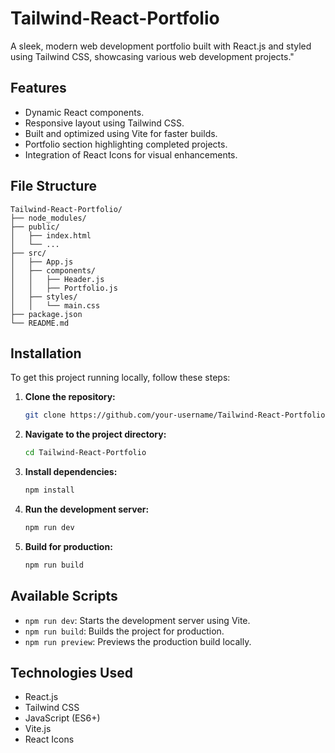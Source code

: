 # Tailwind-React-Portfolio
A sleek, modern web development portfolio built with React.js and styled using Tailwind CSS, showcasing various web development projects."

## Features
- Dynamic React components.
- Responsive layout using Tailwind CSS.
- Built and optimized using Vite for faster builds.
- Portfolio section highlighting completed projects.
- Integration of React Icons for visual enhancements.

## File Structure
```plaintext
Tailwind-React-Portfolio/
├── node_modules/
├── public/
│   ├── index.html
│   └── ...
├── src/
│   ├── App.js
│   ├── components/
│   │   ├── Header.js
│   │   ├── Portfolio.js
│   ├── styles/
│   │   └── main.css
├── package.json
└── README.md
```

## Installation 

To get this project running locally, follow these steps:

1. **Clone the repository:**

   ```bash
   git clone https://github.com/your-username/Tailwind-React-Portfolio.git
   ```

2. **Navigate to the project directory:**

   ```bash
   cd Tailwind-React-Portfolio
   ```

3. **Install dependencies:**

   ```bash
   npm install
   ```

4. **Run the development server:**

   ```bash
   npm run dev
   ```

5. **Build for production:**

   ```bash
   npm run build
   ```

## Available Scripts

- `npm run dev`: Starts the development server using Vite.
- `npm run build`: Builds the project for production.
- `npm run preview`: Previews the production build locally.

## Technologies Used
- React.js
- Tailwind CSS
- JavaScript (ES6+)
- Vite.js
- React Icons
